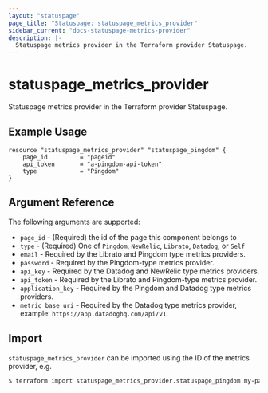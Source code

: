 ```yaml
---
layout: "statuspage"
page_title: "Statuspage: statuspage_metrics_provider"
sidebar_current: "docs-statuspage-metrics-provider"
description: |-
  Statuspage metrics provider in the Terraform provider Statuspage.
---
```


# statuspage_metrics_provider

Statuspage metrics provider in the Terraform provider Statuspage.

## Example Usage

```hcl
resource "statuspage_metrics_provider" "statuspage_pingdom" {
    page_id         = "pageid"
    api_token       = "a-pingdom-api-token"
    type            = "Pingdom"
}
```

## Argument Reference

The following arguments are supported:

 * `page_id` - (Required) the id of the page this component belongs to
 * `type` - (Required) One of `Pingdom`, `NewRelic`, `Librato`, `Datadog`, or `Self`
 * `email` - Required by the Librato and Pingdom type metrics providers.
 * `password` - Required by the Pingdom-type metrics provider.
 * `api_key` - Required by the Datadog and NewRelic type metrics providers.
 * `api_token` - Required by the Librato and Pingdom-type metrics provider.
 * `application_key` - Required by the Pingdom and Datadog type metrics providers.
 * `metric_base_uri` - Required by the Datadog type metrics provider, example: `https://app.datadoghq.com/api/v1`.

## Import

`statuspage_metrics_provider` can be imported using the ID of the metrics provider, e.g.

```sh
$ terraform import statuspage_metrics_provider.statuspage_pingdom my-page-id/my-metrics-provider-id
```
